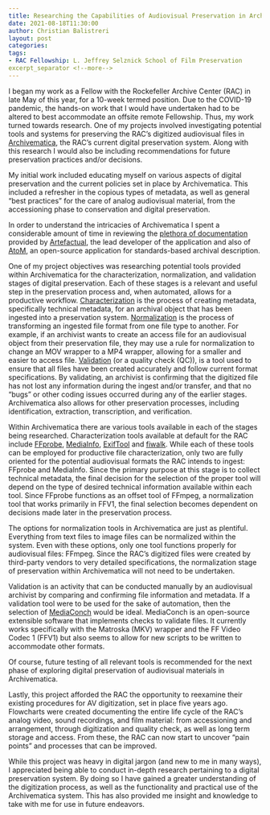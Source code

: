 ```yaml
---
title: Researching the Capabilities of Audiovisual Preservation in Archivematica
date: 2021-08-18T11:30:00
author: Christian Balistreri
layout: post
categories:
tags:
- RAC Fellowship: L. Jeffrey Selznick School of Film Preservation
excerpt_separator <!--more-->
---
```


I began my work as a Fellow with the Rockefeller Archive Center (RAC) in late May of this year, for a 10-week termed position. Due to the COVID-19 pandemic, the hands-on work that I would have undertaken had to be altered to best accommodate an offsite remote Fellowship. Thus, my work turned towards research. One of my projects involved investigating potential tools and systems for preserving the RAC’s digitized audiovisual files in [Archivematica](https://www.archivematica.org/en/), the RAC’s current digital preservation system. Along with this research I would also be including recommendations for future preservation practices and/or decisions.
<!--more-->

My initial work included educating myself on various aspects of digital preservation and the current policies set in place by Archivematica. This included a refresher in the copious types of metadata, as well as general “best practices” for the care of analog audiovisual material, from the accessioning phase to conservation and digital preservation.  

In order to understand the intricacies of Archivematica I spent a considerable amount of time in reviewing the [plethora of documentation](https://www.archivematica.org/en/docs/archivematica-1.12/user-manual/preservation/preservation-planning/ ) provided by [Artefactual](https://www.artefactual.com/), the lead developer of the application and also of [AtoM](https://www.accesstomemory.org/en/), an open-source application for standards-based archival description.  

One of my project objectives was researching potential tools provided within Archivematica for the characterization, normalization, and validation stages of digital preservation. Each of these stages is a relevant and useful step in the preservation process and, when automated, allows for a productive workflow. [Characterization](https://www.archivematica.org/en/docs/archivematica-1.12/user-manual/preservation/preservation-planning/#characterization) is the process of creating metadata, specifically technical metadata, for an archival object that has been ingested into a preservation system. [Normalization](https://www.archivematica.org/en/docs/archivematica-1.12/user-manual/preservation/preservation-planning/#normalization) is the process of transforming an ingested file format from one file type to another. For example, if an archivist wants to create an access file for an audiovisual object from their preservation file, they may use a rule for normalization to change an MOV wrapper to a MP4 wrapper, allowing for a smaller and easier to access file. [Validation](https://www.archivematica.org/en/docs/archivematica-1.12/user-manual/preservation/preservation-planning/#validation) (or a quality check (QC)), is a tool used to ensure that all files have been created accurately and follow current format specifications. By validating, an archivist is confirming that the digitized file has not lost any information during the ingest and/or transfer, and that no “bugs” or other coding issues occurred during any of the earlier stages. Archivematica also allows for other preservation processes, including identification, extraction, transcription, and verification.  

Within Archivematica there are various tools available in each of the stages being researched. Characterization tools available at default for the RAC include [FFprobe](http://ffmpeg.org/), [MediaInfo](https://mediaarea.net/en/MediaInfo), [ExifTool](https://exiftool.org/index.html) and [fiwalk](https://forensicswiki.xyz/wiki/index.php?title=Fiwalk). While each of these tools can be employed for productive file characterization, only two are fully oriented for the potential audiovisual formats the RAC intends to ingest: FFprobe and MediaInfo. Since the primary purpose at this stage is to collect technical metadata, the final decision for the selection of the proper tool will depend on the type of desired technical information available within each tool. Since FFprobe functions as an offset tool of FFmpeg, a normalization tool that works primarily in FFV1, the final selection becomes dependent on decisions made later in the preservation process.  

The options for normalization tools in Archivematica are just as plentiful. Everything from text files to image files can be normalized within the system. Even with these options, only one tool functions properly for audiovisual files: FFmpeg. Since the RAC’s digitized files were created by third-party vendors to very detailed specifications, the normalization stage of preservation within Archivematica will not need to be undertaken.  

Validation is an activity that can be conducted manually by an audiovisual archivist by comparing and confirming file information and metadata. If a validation tool were to be used for the sake of automation, then the selection of [MediaConch](https://mediaarea.net/MediaConch) would be ideal. MediaConch is an open-source extensible software that implements checks to validate files. It currently works specifically with the Matroska (MKV) wrapper and the FF Video Codec 1 (FFV1) but also seems to allow for new scripts to be written to accommodate other formats.  

Of course, future testing of all relevant tools is recommended for the next phase of exploring digital preservation of audiovisual materials in Archivematica.  

Lastly, this project afforded the RAC the opportunity to reexamine their existing procedures for AV digitization, set in place five years ago. Flowcharts were created documenting the entire life cycle of the RAC’s analog video, sound recordings, and film material: from accessioning and arrangement, through digitization and quality check, as well as long term storage and access. From these, the RAC can now start to uncover “pain points” and processes that can be improved.

While this project was heavy in digital jargon (and new to me in many ways), I appreciated being able to conduct in-depth research pertaining to a digital preservation system. By doing so I have gained a greater understanding of the digitization process, as well as the functionality and practical use of the Archivematica system. This has also provided me insight and knowledge to take with me for use in future endeavors.
